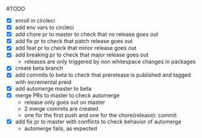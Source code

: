 #TODO

 * [X] enroll in circleci
 * [X] add env vars to circleci
 * [X] add chore pr to master to check that no release goes out
 * [X] add fix pr to check that patch release goes out
 * [X] add feat pr to check that minor release goes out
 * [X] add breaking pr to check that major release goes out
   * releases are only triggered by non whitespace changes in packages
 * [X] create beta branch
 * [X] add commits to beta to check that prerelease is published and tagged with incremental preid
 * [X] add automerge master to beta
 * [X] merge PRs to master to check automerge
   * release only goes out on master
   * 2 merge commits are created
   * one for the first push and one for the chore(release): commit
  * [X] add fix pr to master with conflicts to check behavior of automerge
    * automerge fails, as expected
    


